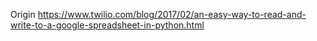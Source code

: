 Origin https://www.twilio.com/blog/2017/02/an-easy-way-to-read-and-write-to-a-google-spreadsheet-in-python.html
